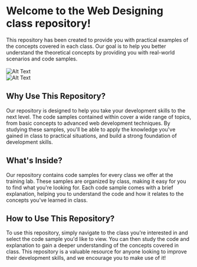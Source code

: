 ﻿# Welcome to the Web Designing class repository!

This repository has been created to provide you with practical examples of the concepts covered in each class. Our goal is to help you better understand the theoretical concepts by providing you with real-world scenarios and code samples. 
<br />
<br />
![Alt Text](https://drive.google.com/uc?export=view&id=1mk74FAuwqGLdw4B3OkR-gGIgdEcZwBY-)<br />
![Alt Text](https://drive.google.com/uc?export=view&id=1Bn28g9T6jwrm2BSitqYRT34wexGM_Dp5)<br />

## Why Use This Repository?

Our repository is designed to help you take your development skills to the next level. The code samples contained within cover a wide range of topics, from basic concepts to advanced web development techniques. By studying these samples, you'll be able to apply the knowledge you've gained in class to practical situations, and build a strong foundation of development skills.

## What's Inside?

Our repository contains code samples for every class we offer at the training lab. These samples are organized by class, making it easy for you to find what you're looking for. Each code sample comes with a brief explanation, helping you to understand the code and how it relates to the concepts you've learned in class.

## How to Use This Repository?

To use this repository, simply navigate to the class you're interested in and select the code sample you'd like to view. You can then study the code and explanation to gain a deeper understanding of the concepts covered in class. This repository is a valuable resource for anyone looking to improve their development skills, and we encourage you to make use of it!
